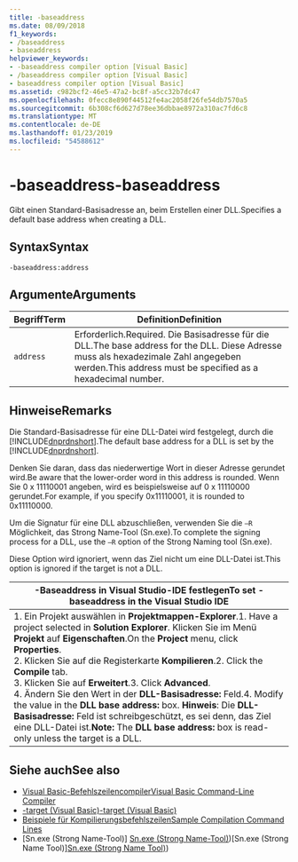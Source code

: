 ```yaml
---
title: -baseaddress
ms.date: 08/09/2018
f1_keywords:
- /baseaddress
- baseaddress
helpviewer_keywords:
- -baseaddress compiler option [Visual Basic]
- /baseaddress compiler option [Visual Basic]
- baseaddress compiler option [Visual Basic]
ms.assetid: c982bcf2-46e5-47a2-bc8f-a5cc32b7dc47
ms.openlocfilehash: 0fecc8e890f44512fe4ac2058f26fe54db7570a5
ms.sourcegitcommit: 6b308cf6d627d78ee36dbbae8972a310ac7fd6c8
ms.translationtype: MT
ms.contentlocale: de-DE
ms.lasthandoff: 01/23/2019
ms.locfileid: "54588612"
---
```

# <a name="-baseaddress"></a><span data-ttu-id="883b0-102">-baseaddress</span><span class="sxs-lookup"><span data-stu-id="883b0-102">-baseaddress</span></span>
<span data-ttu-id="883b0-103">Gibt einen Standard-Basisadresse an, beim Erstellen einer DLL.</span><span class="sxs-lookup"><span data-stu-id="883b0-103">Specifies a default base address when creating a DLL.</span></span>  
  
## <a name="syntax"></a><span data-ttu-id="883b0-104">Syntax</span><span class="sxs-lookup"><span data-stu-id="883b0-104">Syntax</span></span>  
  
```  
-baseaddress:address  
```  
  
## <a name="arguments"></a><span data-ttu-id="883b0-105">Argumente</span><span class="sxs-lookup"><span data-stu-id="883b0-105">Arguments</span></span>  
  
|<span data-ttu-id="883b0-106">Begriff</span><span class="sxs-lookup"><span data-stu-id="883b0-106">Term</span></span>|<span data-ttu-id="883b0-107">Definition</span><span class="sxs-lookup"><span data-stu-id="883b0-107">Definition</span></span>|  
|---|---|  
|`address`|<span data-ttu-id="883b0-108">Erforderlich.</span><span class="sxs-lookup"><span data-stu-id="883b0-108">Required.</span></span> <span data-ttu-id="883b0-109">Die Basisadresse für die DLL.</span><span class="sxs-lookup"><span data-stu-id="883b0-109">The base address for the DLL.</span></span> <span data-ttu-id="883b0-110">Diese Adresse muss als hexadezimale Zahl angegeben werden.</span><span class="sxs-lookup"><span data-stu-id="883b0-110">This address must be specified as a hexadecimal number.</span></span>|  
  
## <a name="remarks"></a><span data-ttu-id="883b0-111">Hinweise</span><span class="sxs-lookup"><span data-stu-id="883b0-111">Remarks</span></span>  
 <span data-ttu-id="883b0-112">Die Standard-Basisadresse für eine DLL-Datei wird festgelegt, durch die [!INCLUDE[dnprdnshort](~/includes/dnprdnshort-md.md)].</span><span class="sxs-lookup"><span data-stu-id="883b0-112">The default base address for a DLL is set by the [!INCLUDE[dnprdnshort](~/includes/dnprdnshort-md.md)].</span></span>  
  
 <span data-ttu-id="883b0-113">Denken Sie daran, dass das niederwertige Wort in dieser Adresse gerundet wird.</span><span class="sxs-lookup"><span data-stu-id="883b0-113">Be aware that the lower-order word in this address is rounded.</span></span> <span data-ttu-id="883b0-114">Wenn Sie 0 x 11110001 angeben, wird es beispielsweise auf 0 x 11110000 gerundet.</span><span class="sxs-lookup"><span data-stu-id="883b0-114">For example, if you specify 0x11110001, it is rounded to 0x11110000.</span></span>  
  
 <span data-ttu-id="883b0-115">Um die Signatur für eine DLL abzuschließen, verwenden Sie die `–R` Möglichkeit, das Strong Name-Tool (Sn.exe).</span><span class="sxs-lookup"><span data-stu-id="883b0-115">To complete the signing process for a DLL, use the `–R` option of the Strong Naming tool (Sn.exe).</span></span>  
  
 <span data-ttu-id="883b0-116">Diese Option wird ignoriert, wenn das Ziel nicht um eine DLL-Datei ist.</span><span class="sxs-lookup"><span data-stu-id="883b0-116">This option is ignored if the target is not a DLL.</span></span>  
  
|<span data-ttu-id="883b0-117">-Baseaddress in Visual Studio-IDE festlegen</span><span class="sxs-lookup"><span data-stu-id="883b0-117">To set -baseaddress in the Visual Studio IDE</span></span>|  
|---|  
|<span data-ttu-id="883b0-118">1.  Ein Projekt auswählen in **Projektmappen-Explorer**.</span><span class="sxs-lookup"><span data-stu-id="883b0-118">1.  Have a project selected in **Solution Explorer**.</span></span> <span data-ttu-id="883b0-119">Klicken Sie im Menü **Projekt** auf **Eigenschaften**.</span><span class="sxs-lookup"><span data-stu-id="883b0-119">On the **Project** menu, click **Properties**.</span></span> <br /><span data-ttu-id="883b0-120">2.  Klicken Sie auf die Registerkarte **Kompilieren**.</span><span class="sxs-lookup"><span data-stu-id="883b0-120">2.  Click the **Compile** tab.</span></span><br /><span data-ttu-id="883b0-121">3.  Klicken Sie auf **Erweitert**.</span><span class="sxs-lookup"><span data-stu-id="883b0-121">3.  Click **Advanced**.</span></span><br /><span data-ttu-id="883b0-122">4.  Ändern Sie den Wert in der **DLL-Basisadresse:** Feld.</span><span class="sxs-lookup"><span data-stu-id="883b0-122">4.  Modify the value in the **DLL base address:** box.</span></span> <span data-ttu-id="883b0-123">**Hinweis**:      Die **DLL-Basisadresse:** Feld ist schreibgeschützt, es sei denn, das Ziel eine DLL-Datei ist.</span><span class="sxs-lookup"><span data-stu-id="883b0-123">**Note:**      The **DLL base address:** box is read-only unless the target is a DLL.</span></span>|  
  
## <a name="see-also"></a><span data-ttu-id="883b0-124">Siehe auch</span><span class="sxs-lookup"><span data-stu-id="883b0-124">See also</span></span>
- [<span data-ttu-id="883b0-125">Visual Basic-Befehlszeilencompiler</span><span class="sxs-lookup"><span data-stu-id="883b0-125">Visual Basic Command-Line Compiler</span></span>](../../../visual-basic/reference/command-line-compiler/index.md)
- [<span data-ttu-id="883b0-126">-target (Visual Basic)</span><span class="sxs-lookup"><span data-stu-id="883b0-126">-target (Visual Basic)</span></span>](../../../visual-basic/reference/command-line-compiler/target.md)
- [<span data-ttu-id="883b0-127">Beispiele für Kompilierungsbefehlszeilen</span><span class="sxs-lookup"><span data-stu-id="883b0-127">Sample Compilation Command Lines</span></span>](../../../visual-basic/reference/command-line-compiler/sample-compilation-command-lines.md)
- <span data-ttu-id="883b0-128">[Sn.exe (Strong Name-Tool)] [Sn.exe (Strong Name-Tool)](../../../framework/tools/sn-exe-strong-name-tool.md))</span><span class="sxs-lookup"><span data-stu-id="883b0-128">[Sn.exe (Strong Name Tool)][Sn.exe (Strong Name Tool)](../../../framework/tools/sn-exe-strong-name-tool.md))</span></span>
